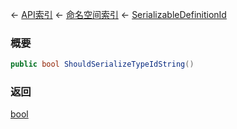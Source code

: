 ← [API索引](Api-Index) ← [命名空间索引](Namespace-Index) ← [SerializableDefinitionId](VRage.ObjectBuilders.SerializableDefinitionId)

### 概要

```csharp
public bool ShouldSerializeTypeIdString()
```

### 返回

[bool](https://docs.microsoft.com/en-us/dotnet/api/System.Boolean?view=netframework-4.6)

